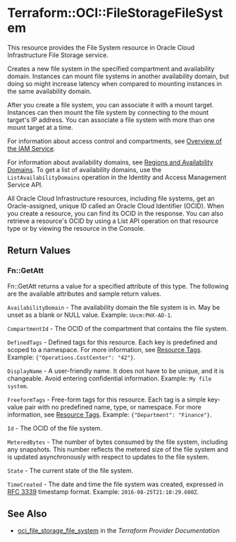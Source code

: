 # Terraform::OCI::FileStorageFileSystem

This resource provides the File System resource in Oracle Cloud Infrastructure File Storage service.

Creates a new file system in the specified compartment and
availability domain. Instances can mount file systems in
another availability domain, but doing so might increase
latency when compared to mounting instances in the same
availability domain.

After you create a file system, you can associate it with a mount
target. Instances can then mount the file system by connecting to the
mount target's IP address. You can associate a file system with
more than one mount target at a time.

For information about access control and compartments, see
[Overview of the IAM Service](https://docs.cloud.oracle.com/iaas/Content/Identity/Concepts/overview.htm).

For information about availability domains, see [Regions and
Availability Domains](https://docs.cloud.oracle.com/iaas/Content/General/Concepts/regions.htm).
To get a list of availability domains, use the
`ListAvailabilityDomains` operation in the Identity and Access
Management Service API.

All Oracle Cloud Infrastructure resources, including
file systems, get an Oracle-assigned, unique ID called an Oracle
Cloud Identifier (OCID).  When you create a resource, you can
find its OCID in the response. You can also retrieve a
resource's OCID by using a List API operation on that resource
type or by viewing the resource in the Console.

## Return Values

### Fn::GetAtt

Fn::GetAtt returns a value for a specified attribute of this type. The following are the available attributes and sample return values.

`AvailabilityDomain` - The availability domain the file system is in. May be unset as a blank or NULL value.  Example: `Uocm:PHX-AD-1`.

`CompartmentId` - The OCID of the compartment that contains the file system.

`DefinedTags` - Defined tags for this resource. Each key is predefined and scoped to a namespace. For more information, see [Resource Tags](https://docs.cloud.oracle.com/iaas/Content/General/Concepts/resourcetags.htm). Example: `{"Operations.CostCenter": "42"}`.

`DisplayName` - A user-friendly name. It does not have to be unique, and it is changeable. Avoid entering confidential information.  Example: `My file system`.

`FreeformTags` - Free-form tags for this resource. Each tag is a simple key-value pair with no predefined name, type, or namespace. For more information, see [Resource Tags](https://docs.cloud.oracle.com/iaas/Content/General/Concepts/resourcetags.htm). Example: `{"Department": "Finance"}`.

`Id` - The OCID of the file system.

`MeteredBytes` - The number of bytes consumed by the file system, including any snapshots. This number reflects the metered size of the file system and is updated asynchronously with respect to updates to the file system.

`State` - The current state of the file system.

`TimeCreated` - The date and time the file system was created, expressed in [RFC 3339](https://tools.ietf.org/rfc/rfc3339) timestamp format.  Example: `2016-08-25T21:10:29.600Z`.

## See Also

* [oci_file_storage_file_system](https://www.terraform.io/docs/providers/oci/r/file_storage_file_system.html) in the _Terraform Provider Documentation_